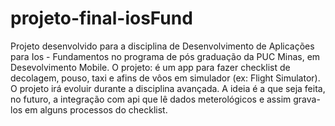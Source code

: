 # projeto-final-iosFund
Projeto desenvolvido para a disciplina de Desenvolvimento de Aplicações para Ios - Fundamentos no programa de pós graduação da PUC Minas, em Desevolvimento Mobile.
O projeto: é um app para fazer checklist de decolagem, pouso, taxi e afins de vôos em simulador (ex: Flight Simulator). 
O projeto irá evoluir durante a disciplina avançada. A ideia é a que seja feita, no futuro, a integração com api que lê dados meterológicos e assim grava-los em alguns processos do checklist. 
